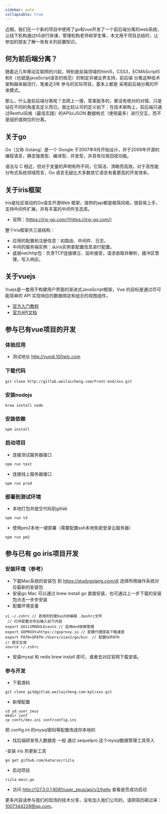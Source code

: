 ```yaml
---
sidebar: auto
collapsable: true
---
```

近期，我们在一个新的项目中使用了go和vue开发了一个前后端分离的web系统，让线下机构通过h5进行排课，管理机构老师和学生等，本文用于项目总结时，让参加的朋友了解一些有关的前置知识。

## 何为前后端分离？
随着近几年移动互联网的兴起，特别是前端领域的html5，CSS3，ECMAScript5和6（也就是javaScript语言的规范）的制定并被业界支持，前后端 分离这种技术架构越来越流行，笔者近3年 参与的实际项目，基本上都是 采用前后端分离的开发模式。

那么，什么是前后端分离呢？去网上一搜，答案挺多的，都没有绝对的对错，只是站在不同的角度去定义而已。我比较认可的定义如下：在技术架构上，前后端只通过Restful风格（最佳实践）的API以JSON 数据格式（使用最多）进行交互，而不是组织或岗位的分离。

## 关于go
Go（又称 Golang）是一个 Google 于2007年9月开始设计，并于2009年开源的编程语言，静态强类型、编译型、并发型，并具有垃圾回收功能。

语法与 C 相近，但对于变量的声明有所不同，它简洁、清晰而高效。对于高性能分布式系统领域而言，Go 语言无疑比大多数其它语言有着更高的开发效率。

## 关于iris框架
Iris是社区驱动的Go语言开源Web 框架，提供的api都是极简风格，很容易上手，支持中间件扩展，并有丰富的中间件生态库。
- 官网：[https://iris-go.com/](https://iris-go.com/)

整个iris框架共三层结构：
- 应用的配置和注册信息：如路由、中间件、日志。
- 中间的服务端实例：从iris实例拿配置信息进行配置。
- 底层net/http包：负责TCP连接建立、监听接受，请求收取并解析，缓冲区管理，写入响应。

## 关于vuejs
Vuejs是一套用于构建用户界面的渐进式JavaScript框架，Vue 的目标是通过尽可能简单的 API 实现响应的数据绑定和组合的视图组件。
- [官方入门教程](https://cn.vuejs.org/v2/guide/)
- [官方API文档](https://cn.vuejs.org/v2/api/)

## 参与已有vue项目的开发
### 体验应用
- 测试地址
http://yundi.100wlc.com
### 下载代码
```
git clone http://gitlab.weilaicheng.com/Front-end/xxx.git
```
### 安装nodejs
```
brew install node
```
### 安装依赖
```
npm install
```

### 启动项目
- 连接测试服务器接口
```
npm run test
```
- 连接线上服务器接口
```
npm run prod
```

### 部署到测试环境
- 本地打包并提交代码到gitlab
```
npm run td
```
- 使用pm2本地一键部署（需要配置ssh本地免密登录云服务器）
```
npm run pm2
```

## 参与已有 go iris项目开发
### 安装环境（参考）
- 下载Mac系统的安装包
到 https://studygolang.com/dl 选择所用操作系统对应最新的安装包
- 安装go
Mac 可以通过 brew install go 直接安装，也可通过上一步下载的安装包点击一步步安装
- 配置环境变量
```
vi ~/.zshrc // 若用的的是bash则编辑 .bashrc文件
 // 打开配置文件后输入如下内容
export GO111MODULE=auto // 启用mod依赖管理 
export GOPROXY=https://goproxy.io // 配置代理提高下载速度
export PATH=$PATH:/Users/xian2/go/bin  // 配置GOPATH
// 提交生效
source ~/.zshrc
```
- 安装mysql 和 redis
brew install 即可，或者去对应官网下载安装。

### 参与开发
- 下载源码
```
git clone git@gitlab.weilaicheng.com:kpl/xxx.git
```
- 新增配置
```
cd yd_user_zeus
mkdir conf
cp confs/dev.ini conf/config.ini
```
把 config.ini 的mysql密码等配置改成你本地的
- 找后端研发导入数据库
一般 通过 sequelpro 这个mysql数据管理工具导入

-安装 iris 热更新工具
```
go get github.com/kataras/rizla
```
- 启动项目
```
rizla main.go
```
- 访问 
http://127.0.0.1:8081/user_zeus/api/v2/hello  查看是否成功启动

更多内容请参与我们的现场的技术分享，没有加入我们公司的，请把简历砸过来：1007344228@qq.com。